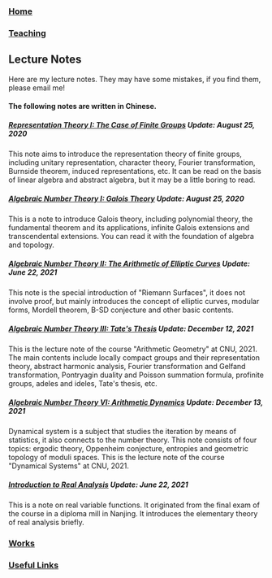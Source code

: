 ### [Home](https://ziyangzhu.github.io/Home/)
### [Teaching](https://ziyangzhu.github.io/Teaching/)
## Lecture Notes
Here are my lecture notes. They may have some mistakes, if you find them, please email me!

#### The following notes are written in Chinese.

##### **[Representation Theory I: The Case of Finite Groups](https://github.com/ZiyangZhu/Notes/files/7538488/RTFG.pdf)** _Update: August 25, 2020_
This note aims to introduce the representation theory of finite groups, including unitary representation, character theory, Fourier transformation, Burnside theorem, induced representations, etc. It can be read on the basis of linear algebra and abstract algebra, but it may be a little boring to read.

##### **[Algebraic Number Theory I: Galois Theory](https://github.com/ZiyangZhu/Notes/files/7538510/Galois.pdf)** _Update: August 25, 2020_
This is a note to introduce Galois theory, including polynomial theory, the fundamental theorem and its applications, infinite Galois extensions and transcendental extensions. You can read it with the foundation of algebra and topology.

##### **[Algebraic Number Theory II: The Arithmetic of Elliptic Curves](https://github.com/ZiyangZhu/Notes/files/7538520/EC.pdf)** _Update: June 22, 2021_
This note is the special introduction of "Riemann Surfaces",  it does not involve proof, but mainly introduces the concept of elliptic curves, modular forms, Mordell theorem, B-SD conjecture and other basic contents.

##### **[Algebraic Number Theory III: Tate's Thesis](https://github.com/ZiyangZhu/Notes/files/7698514/Tate.pdf)** _Update: December 12, 2021_
This is the lecture note of the course "Arithmetic Geometry" at CNU, 2021. The main contents include locally compact groups and their representation theory, abstract harmonic analysis, Fourier transformation and Gelfand transformation, Pontryagin duality and Poisson summation formula, profinite groups, adeles and ideles, Tate's thesis, etc.

##### **[Algebraic Number Theory VI: Arithmetic Dynamics](https://github.com/ZiyangZhu/Notes/files/7701460/DS.pdf)** _Update: December 13, 2021_
Dynamical system is a subject that studies the iteration by means of statistics, it also connects to the number theory. This note consists of four topics: ergodic theory, Oppenheim conjecture, entropies and geometric topology of moduli spaces. This is the lecture note of the course "Dynamical Systems" at CNU, 2021.

##### **[Introduction to Real Analysis](https://github.com/ZiyangZhu/Notes/files/7538541/RA.pdf)** _Update: June 22, 2021_
This is a note on real variable functions. It originated from the final exam of the course in a diploma mill in Nanjing. It introduces the elementary theory of real analysis briefly.

### [Works](https://ziyangzhu.github.io/Works/)
### [Useful Links](https://ziyangzhu.github.io/Links/)
